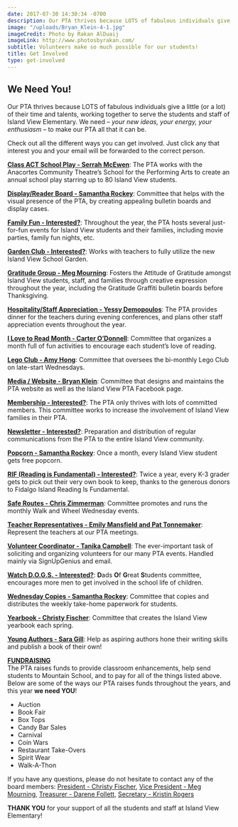 ```yaml
---
date: 2017-07-30 14:30:34 -0700
description: Our PTA thrives because LOTS of fabulous individuals give a little (or a lot) of their time and talents, working together to serve the students and staff of Island View Elementary.
image: "/uploads/Bryan_Klein-4-1.jpg"
imageCredit: Photo by Rakan AlDuaij
imageLink: http://www.photosbyrakan.com/
subtitle: Volunteers make so much possible for our students!
title: Get Involved
type: get-involved
---
```

## We Need You!

Our PTA thrives because LOTS of fabulous individuals give a little (or a lot) of their time and talents, working together to serve the students and staff of Island View Elementary. We need – *your new ideas, your energy, your enthusiasm* – to make our PTA all that it can be.  

Check out all the different ways you can get involved.  Just click any that interest you and your email will be forwarded to the correct person.

**[Class ACT School Play - Serrah McEwen](mailto:president@islandviewpta.org?subject=IVEPTA%20-%20ACT%20School%20Play)**: The PTA works with the Anacortes Community Theatre’s School for the Performing Arts to create an annual school play starring up to 80 Island View students.

**[Display/Reader Board - Samantha Rockey](mailto:president@islandviewpta.org?subject=IVEPTA%20-%20Display-Reader%20Board)**: Committee that helps with the visual presence of the PTA, by creating appealing bulletin boards and display cases.

**[Family Fun - Interested?](mailto:president@islandviewpta.org?subject=IVEPTA%20-%20Family%20Fun)**: Throughout the year, the PTA hosts several just-for-fun events for Island View students and their families, including movie parties, family fun nights, etc.

**[Garden Club - Interested?](mailto:president@islandviewpta.org?subject=IVEPTA%20-%20Garden%20Club)**: Works with teachers to fully utilize the new Island View School Garden.

**[Gratitude Group - Meg Mourning](mailto:president@islandviewpta.org?subject=IVEPTA%20-%20Gratitude%20Group)**: Fosters the Attitude of Gratitude amongst Island View students, staff, and families through creative expression throughout the year, including the Gratitude Graffiti bulletin boards before Thanksgiving.

**[Hospitality/Staff Appreciation - Yessy Demopoulos](mailto:president@islandviewpta.org?subject=IVEPTA%20-%20Hospitality-Staff%20Appreciation)**: The PTA provides dinner for the teachers during evening conferences, and plans other staff appreciation events throughout the year.

**[I Love to Read Month - Carter O’Donnell](mailto:president@islandviewpta.org?subject=IVEPTA%20-%20I%20Love%20to%20Read%20Month)**: Committee that organizes a month full of fun activities to encourage each student’s love of reading.

**[Lego Club - Amy Hong](mailto:president@islandviewpta.org?subject=IVEPTA%20-%20Lego%20Club)**: Committee that oversees the bi-monthly Lego Club on late-start Wednesdays.

**[Media / Website - Bryan Klein](mailto:president@islandviewpta.org?subject=IVEPTA%20-%20Media)**:  Committee that designs and maintains the PTA website as well as the Island View PTA Facebook page.

**[Membership - Interested?](mailto:president@islandviewpta.org?subject=IVEPTA%20-%20Membership)**: The PTA only thrives with lots of committed members.  This committee works to increase the involvement of Island View families in their PTA.

**[Newsletter - Interested?](mailto:president@islandviewpta.org?subject=IVEPTA%20-%20Newsletter)**: Preparation and distribution of regular communications from the PTA to the entire Island View community.

**[Popcorn - Samantha Rockey](mailto:president@islandviewpta.org?subject=IVEPTA%20-%20Popcorn)**: Once a month, every Island View student gets free popcorn.

**[RIF (Reading is Fundamental) - Interested?](mailto:president@islandviewpta.org?subject=IVEPTA%20-%20RIF)**: Twice a year, every K-3 grader gets to pick out their very own book to keep, thanks to the generous donors to Fidalgo Island Reading Is Fundamental.

**[Safe Routes - Chris Zimmerman](mailto:president@islandviewpta.org?subject=IVEPTA%20-%20Safe%20Routes)**: Committee promotes and runs the monthly Walk and Wheel Wednesday events.

**[Teacher Representatives - Emily Mansfield and Pat Tonnemaker](mailto:president@islandviewpta.org?subject=IVEPTA%20-%20Teacher%20Representative)**: Represent the teachers at our PTA meetings.

**[Volunteer Coordinator - Tanika Campbell](mailto:president@islandviewpta.org?subject=IVEPTA%20-%20Volunteer%20Coordinator)**:  The ever-important task of soliciting and organizing volunteers for our many PTA events.  Handled mainly via SignUpGenius and email. 

**[Watch D.O.G.S. - Interested?](mailto:president@islandviewpta.org?subject=IVEPTA%20-%20Watch%20DOGS)**:  **D**ads **O**f **G**reat **S**tudents committee, encourages more men to get involved in the school life of children.

**[Wednesday Copies - Samantha Rockey](mailto:president@islandviewpta.org?subject=IVEPTA%20-%20Wednesday%20Copies)**:  Committee that copies and distributes the weekly take-home paperwork for students.

**[Yearbook - Christy Fischer](mailto:president@islandviewpta.org?subject=IVEPTA%20-%20Yearbook)**:  Committee that creates the Island View yearbook each spring.

**[Young Authors - Sara Gill](mailto:president@islandviewpta.org?subject=IVEPTA%20-%20Young%20Authors)**: Help as aspiring authors hone their writing skills and publish a book of their own!

**[FUNDRAISING](mailto:president@islandviewpta.org?subject=IVEPTA%20-%20Fundraising)**  
The PTA raises funds to provide classroom enhancements, help send students to Mountain School, and to pay for all of the things listed above.  Below are some of the ways our PTA raises funds throughout the years, and this year **we need YOU**!

- Auction
- Book Fair
- Box Tops
- Candy Bar Sales
- Carnival
- Coin Wars
- Restaurant Take-Overs
- Spirit Wear
- Walk-A-Thon

If you have any questions, please do not hesitate to contact any of the board members: 
[President - Christy Fischer](mailto:president@islandviewpta.org), [Vice President - Meg Mourning](mailto:vicepresident@islandviewpta.org), [Treasurer - Darene Follett](mailto:treasurer@islandviewpta.org), [Secretary - Kristin Rogers](mailto:secretary@islandviewpta.org)
 
**THANK YOU** for your support of all the students and staff at Island View Elementary!